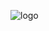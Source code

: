 ![logo](https://github.com/thore-dahl/Coursework/assets/130995551/4b6ea7f9-9025-4636-bf4d-889ebe9e64cd)
